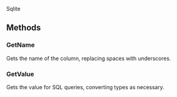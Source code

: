 <p class="title">Sqlite</p>

## Methods

### GetName

Gets the name of the column, replacing spaces with underscores.

<div><Declaration modifier="public static string" content=" <span>&lt;span class=&quot;method&quot;&gt;GetName&lt;/span&gt;(&lt;span class=&quot;param&quot;&gt;string&lt;/span&gt; column)</span>"></Declaration></div>

### GetValue

Gets the value for SQL queries, converting types as necessary.

<div><Declaration modifier="public static object" content=" <span>&lt;span class=&quot;method&quot;&gt;GetValue&lt;/span&gt;(&lt;span class=&quot;param&quot;&gt;object&lt;/span&gt; obj)</span>"></Declaration></div>
